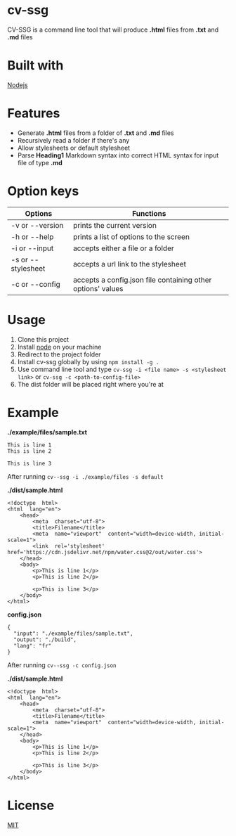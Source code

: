 # cv-ssg

CV-SSG is a command line tool that will produce **.html** files from **.txt** and **.md** files

# Built with

[Nodejs](https://nodejs.org/en/)

# Features

- Generate **.html** files from a folder of **.txt** and **.md** files
- Recursively read a folder if there's any
- Allow stylesheets or default stylesheet
- Parse **Heading1** Markdown syntax into correct HTML syntax for input file of type **.md**

# Option keys

| Options            | Functions                                                   |
| ------------------ | ----------------------------------------------------------- |
| -v or --version    | prints the current version                                  |
| -h or --help       | prints a list of options to the screen                      |
| -i or --input      | accepts either a file or a folder                           |
| -s or --stylesheet | accepts a url link to the stylesheet                        |
| -c or --config     | accepts a config.json file containing other options' values |

# Usage

1.  Clone this project
2.  Install [node](https://nodejs.org/en/) on your machine
3.  Redirect to the project folder
4.  Install cv-ssg globally by using `npm install -g .`
5.  Use command line tool and type `cv-ssg -i <file name> -s <stylesheet link>` or `cv-ssg -c <path-to-config-file>`
6.  The dist folder will be placed right where you're at

# Example

**./example/files/sample.txt**

```
This is line 1
This is line 2

This is line 3
```

After running `cv--ssg -i ./example/files -s default`

**./dist/sample.html**

```
<!doctype  html>
<html  lang="en">
	<head>
		<meta  charset="utf-8">
		<title>Filename</title>
		<meta  name="viewport"  content="width=device-width, initial-scale=1">
		<link  rel='stylesheet'  href='https://cdn.jsdelivr.net/npm/water.css@2/out/water.css'>
	</head>
	<body>
		<p>This is line 1</p>
		<p>This is line 2</p>

		<p>This is line 3</p>
	</body>
</html>
```

**config.json**

```
{
  "input": "./example/files/sample.txt",
  "output": "./build",
  "lang": "fr"
}

```

After running `cv--ssg -c config.json`

**./dist/sample.html**

```
<!doctype  html>
<html  lang="en">
	<head>
		<meta  charset="utf-8">
		<title>Filename</title>
		<meta  name="viewport"  content="width=device-width, initial-scale=1">
	</head>
	<body>
		<p>This is line 1</p>
		<p>This is line 2</p>

		<p>This is line 3</p>
	</body>
</html>
```

# License

[MIT](https://choosealicense.com/licenses/mit/)
